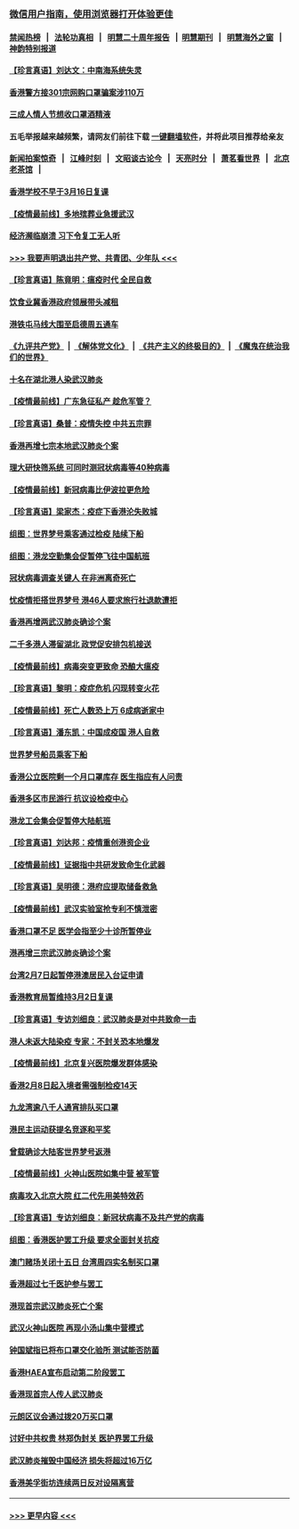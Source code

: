 ### [微信用户指南，使用浏览器打开体验更佳](https://github.com/gfw-breaker/banned-news1/blob/master/indexes/wechat-guide.md?t=0)
#### [禁闻热榜](热点新闻.md?t=0)  &nbsp;&nbsp;|&nbsp;&nbsp; [法轮功真相](https://github.com/gfw-breaker/truth/blob/master/README.md?t=0) &nbsp;&nbsp;|&nbsp;&nbsp; [明慧二十周年报告](https://github.com/gfw-breaker/mh-reports/blob/master/README.md?t=0) &nbsp;&nbsp;|&nbsp;&nbsp;[明慧期刊](https://github.com/gfw-breaker/mh-qikan) &nbsp;&nbsp;|&nbsp;&nbsp; [明慧海外之窗](https://github.com/gfw-breaker/mh-news/blob/master/README.md?t=0) &nbsp;&nbsp;|&nbsp;&nbsp; [神韵特别报道](https://github.com/gfw-breaker/mh-news/blob/master/shenyun.md?t=0)
#### [【珍言真语】刘达文：中南海系统失灵](../pages/nsc415/n11869465.md?t=02150302) 
#### [香港警方接301宗网购口罩骗案涉110万](../pages/nsc415/n11867572.md?t=02150302) 
#### [三成人情人节想收口罩酒精液](../pages/nsc415/n11867523.md?t=02150302) 
#### 五毛举报越来越频繁，请网友们前往下载 [一键翻墙软件](https://github.com/gfw-breaker/ssr-accounts)，并将此项目推荐给亲友
#### [新闻拍案惊奇](https://github.com/gfw-breaker/banned-news1/blob/master/pages/link4.md) &nbsp;&nbsp;|&nbsp;&nbsp; [江峰时刻](https://github.com/gfw-breaker/banned-news1/blob/master/pages/link4.md) &nbsp;&nbsp;|&nbsp;&nbsp; [文昭谈古论今](https://github.com/gfw-breaker/banned-news1/blob/master/pages/link4.md) &nbsp;&nbsp;|&nbsp;&nbsp; [天亮时分](https://github.com/gfw-breaker/banned-news1/blob/master/pages/link4.md) &nbsp;&nbsp;|&nbsp;&nbsp; [萧茗看世界](https://github.com/gfw-breaker/banned-news1/blob/master/pages/link4.md) &nbsp;&nbsp;|&nbsp;&nbsp; [北京老茶馆](https://github.com/gfw-breaker/banned-news1/blob/master/pages/link4.md) &nbsp;&nbsp;|&nbsp;&nbsp; 
#### [香港学校不早于3月16日复课](../pages/nsc415/n11867498.md?t=02150302) 
#### [【疫情最前线】多地殡葬业急援武汉](../pages/nsc415/n11866914.md?t=02150302) 
#### [经济濒临崩溃 习下令复工无人听](../pages/nsc415/n11867269.md?t=02150302) 
#### [>>> 我要声明退出共产党、共青团、少年队 <<<](https://github.com/begood0513/goodnews/blob/master/quit/letter.md) 
#### [【珍言真语】陈竟明：瘟疫时代 全民自救](../pages/nsc415/n11866765.md?t=02150302) 
#### [饮食业冀香港政府领展带头减租](../pages/nsc415/n11864876.md?t=02150302) 
#### [港铁屯马线大围至启德周五通车](../pages/nsc415/n11864842.md?t=02150302) 
#### [《九评共产党》](https://github.com/begood0513/9ping.md/blob/master/README.md) &nbsp;|&nbsp; [《解体党文化》](../../../../jtdwh.md/blob/master/README.md)  &nbsp;|&nbsp; [《共产主义的终极目的》](../../../../gczydzjmd.md/blob/master/README.md) &nbsp;|&nbsp; [《魔鬼在统治我们的世界》](../../../../mgztzwmdsj.md/blob/master/README.md) 
#### [十名在湖北港人染武汉肺炎](../pages/nsc415/n11864807.md?t=02150302) 
#### [【疫情最前线】广东急征私产 趁危军管？](../pages/nsc415/n11864205.md?t=02150302) 
#### [【珍言真语】桑普：疫情失控 中共五宗罪](../pages/nsc415/n11864157.md?t=02150302) 
#### [香港再增七宗本地武汉肺炎个案](../pages/nsc415/n11862405.md?t=02150302) 
#### [理大研快筛系统 可同时测冠状病毒等40种病毒](../pages/nsc415/n11862376.md?t=02150302) 
#### [【疫情最前线】新冠病毒比伊波拉更危险](../pages/nsc415/n11862199.md?t=02150302) 
#### [【珍言真语】梁家杰：疫症下香港沦失败城](../pages/nsc415/n11861588.md?t=02150302) 
#### [组图：世界梦号乘客通过检疫 陆续下船](../pages/nsc415/n11858302.md?t=02150302) 
#### [组图：港龙空勤集会促暂停飞往中国航班](../pages/nsc415/n11858190.md?t=02150302) 
#### [冠状病毒调查关键人 在非洲离奇死亡](../pages/nsc415/n11859798.md?t=02150302) 
#### [忧疫情拒搭世界梦号 港46人要求旅行社退款遭拒](../pages/nsc415/n11859849.md?t=02150302) 
#### [香港再增两武汉肺炎确诊个案](../pages/nsc415/n11859833.md?t=02150302) 
#### [二千多港人滞留湖北 政党促安排包机接送](../pages/nsc415/n11859831.md?t=02150302) 
#### [【疫情最前线】病毒突变更致命 恐酿大瘟疫](../pages/nsc415/n11859604.md?t=02150302) 
#### [【珍言真语】黎明：疫症危机 闪现转变火花](../pages/nsc415/n11859199.md?t=02150302) 
#### [【疫情最前线】死亡人数恐上万 6成病逝家中](../pages/nsc415/n11856687.md?t=02150302) 
#### [【珍言真语】潘东凯：中国成疫国 港人自救](../pages/nsc415/n11856962.md?t=02150302) 
#### [世界梦号船员乘客下船](../pages/nsc415/n11856883.md?t=02150302) 
#### [香港公立医院剩一个月口罩库存 医生指应有人问责](../pages/nsc415/n11856875.md?t=02150302) 
#### [香港多区市民游行 抗议设检疫中心](../pages/nsc415/n11856866.md?t=02150302) 
#### [港龙工会集会促暂停大陆航班](../pages/nsc415/n11856840.md?t=02150302) 
#### [【珍言真语】刘达邦：疫情重创港资企业](../pages/nsc415/n11854274.md?t=02150302) 
#### [【疫情最前线】证据指中共研发致命生化武器](../pages/nsc415/n11853087.md?t=02150302) 
#### [【珍言真语】吴明德：港府应提取储备救急](../pages/nsc415/n11852734.md?t=02150302) 
#### [【疫情最前线】武汉实验室抢专利不慎泄密](../pages/nsc415/n11850310.md?t=02150302) 
#### [香港口罩不足 医学会指至少十诊所暂停业](../pages/nsc415/n11850301.md?t=02150302) 
#### [港再增三宗武汉肺炎确诊个案](../pages/nsc415/n11850328.md?t=02150302) 
#### [台湾2月7日起暂停港澳居民入台证申请](../pages/nsc415/n11850304.md?t=02150302) 
#### [香港教育局暂维持3月2日复课](../pages/nsc415/n11850260.md?t=02150302) 
#### [【珍言真语】专访刘细良：武汉肺炎是对中共致命一击](../pages/nsc415/n11849934.md?t=02150302) 
#### [港人未返大陆染疫 专家：不封关恐本地爆发](../pages/nsc415/n11848021.md?t=02150302) 
#### [【疫情最前线】北京复兴医院爆发群体感染](../pages/nsc415/n11847626.md?t=02150302) 
#### [香港2月8日起入境者需强制检疫14天](../pages/nsc415/n11847658.md?t=02150302) 
#### [九龙湾逾八千人通宵排队买口罩](../pages/nsc415/n11847647.md?t=02150302) 
#### [港民主运动获提名竞逐和平奖](../pages/nsc415/n11847633.md?t=02150302) 
#### [曾载确诊大陆客世界梦号返港](../pages/nsc415/n11847608.md?t=02150302) 
#### [【疫情最前线】火神山医院如集中营 被军管](../pages/nsc415/n11847524.md?t=02150302) 
#### [病毒攻入北京大院 红二代先用美特效药](../pages/nsc415/n11847427.md?t=02150302) 
#### [【珍言真语】专访刘细良：新冠状病毒不及共产党的病毒](../pages/nsc415/n11847164.md?t=02150302) 
#### [组图：香港医护罢工升级 要求全面封关抗疫](../pages/nsc415/n11844107.md?t=02150302) 
#### [澳门赌场关闭十五日 台湾周四实名制买口罩](../pages/nsc415/n11845083.md?t=02150302) 
#### [香港超过七千医护参与罢工](../pages/nsc415/n11845051.md?t=02150302) 
#### [港现首宗武汉肺炎死亡个案](../pages/nsc415/n11844998.md?t=02150302) 
#### [武汉火神山医院 再现小汤山集中营模式](../pages/nsc415/n11844763.md?t=02150302) 
#### [钟国斌指已将布口罩交化验所 测试能否防菌](../pages/nsc415/n11842783.md?t=02150302) 
#### [香港HAEA宣布启动第二阶段罢工](../pages/nsc415/n11842723.md?t=02150302) 
#### [香港现首宗人传人武汉肺炎](../pages/nsc415/n11842766.md?t=02150302) 
#### [元朗区议会通过拨20万买口罩](../pages/nsc415/n11842754.md?t=02150302) 
#### [讨好中共权贵 林郑伪封关 医护界罢工升级](../pages/nsc415/n11842359.md?t=02150302) 
#### [武汉肺炎摧毁中国经济 损失将超过16万亿](../pages/nsc415/n11839723.md?t=02150302) 
#### [香港美孚街坊连续两日反对设隔离营](../pages/nsc415/n11839962.md?t=02150302) 

----
#### [ >>> 更早内容 <<< ](../indexes/nsc415-earlier.md)
